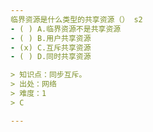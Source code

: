 ```yaml
---
临界资源是什么类型的共享资源（） s2
- ( ) A.临界资源不是共享资源
- ( ) B.用户共享资源
- (x) C.互斥共享资源
- ( ) D.同时共享资源

> 知识点：同步互斥。
> 出处：网络
> 难度：1
> C

---
```

